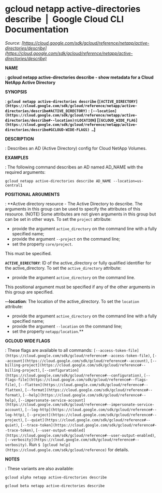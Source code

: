 # gcloud netapp active-directories describe  |  Google Cloud CLI Documentation

*Source: [https://cloud.google.com/sdk/gcloud/reference/netapp/active-directories/describe](https://cloud.google.com/sdk/gcloud/reference/netapp/active-directories/describe)*

**NAME**

: **gcloud netapp active-directories describe - show metadata for a Cloud NetApp Active Directory**

**SYNOPSIS**

: **`gcloud netapp active-directories describe` (`[ACTIVE_DIRECTORY](https://cloud.google.com/sdk/gcloud/reference/netapp/active-directories/describe#ACTIVE_DIRECTORY)` : `[--location](https://cloud.google.com/sdk/gcloud/reference/netapp/active-directories/describe#--location)`=`LOCATION`) [`[GCLOUD_WIDE_FLAG](https://cloud.google.com/sdk/gcloud/reference/netapp/active-directories/describe#GCLOUD-WIDE-FLAGS) …`]**

**DESCRIPTION**

: Describes an AD (Active Directory) config for Cloud NetApp Volumes.

**EXAMPLES**

: The following command describes an AD named AD_NAME with the required arguments:

```
gcloud netapp active-directories describe AD_NAME --location=us-central1
```

**POSITIONAL ARGUMENTS**

: **Active directory resource - The Active Directory to describe. The arguments in
this group can be used to specify the attributes of this resource. (NOTE) Some
attributes are not given arguments in this group but can be set in other ways.
To set the `project` attribute:

- provide the argument `active_directory` on the command line with a
fully specified name;
- provide the argument `--project` on the command line;
- set the property `core/project`.

This must be specified.

**`ACTIVE_DIRECTORY`**:
ID of the active_directory or fully qualified identifier for the
active_directory.
To set the `active_directory` attribute:

- provide the argument `active_directory` on the command line.

This positional argument must be specified if any of the other arguments in this
group are specified.

**--location**:
The location of the active_directory.
To set the `location` attribute:

- provide the argument `active_directory` on the command line with a
fully specified name;
- provide the argument `--location` on the command line;
- set the property `netapp/location`.**

**GCLOUD WIDE FLAGS**

: These flags are available to all commands: `[--access-token-file](https://cloud.google.com/sdk/gcloud/reference#--access-token-file)`,
`[--account](https://cloud.google.com/sdk/gcloud/reference#--account)`, `[--billing-project](https://cloud.google.com/sdk/gcloud/reference#--billing-project)`,
`[--configuration](https://cloud.google.com/sdk/gcloud/reference#--configuration)`,
`[--flags-file](https://cloud.google.com/sdk/gcloud/reference#--flags-file)`,
`[--flatten](https://cloud.google.com/sdk/gcloud/reference#--flatten)`, `[--format](https://cloud.google.com/sdk/gcloud/reference#--format)`, `[--help](https://cloud.google.com/sdk/gcloud/reference#--help)`, `[--impersonate-service-account](https://cloud.google.com/sdk/gcloud/reference#--impersonate-service-account)`,
`[--log-http](https://cloud.google.com/sdk/gcloud/reference#--log-http)`,
`[--project](https://cloud.google.com/sdk/gcloud/reference#--project)`, `[--quiet](https://cloud.google.com/sdk/gcloud/reference#--quiet)`, `[--trace-token](https://cloud.google.com/sdk/gcloud/reference#--trace-token)`, `[--user-output-enabled](https://cloud.google.com/sdk/gcloud/reference#--user-output-enabled)`,
`[--verbosity](https://cloud.google.com/sdk/gcloud/reference#--verbosity)`.
Run `$ [gcloud help](https://cloud.google.com/sdk/gcloud/reference)` for details.

**NOTES**

: These variants are also available:

```
gcloud alpha netapp active-directories describe
```

```
gcloud beta netapp active-directories describe
```